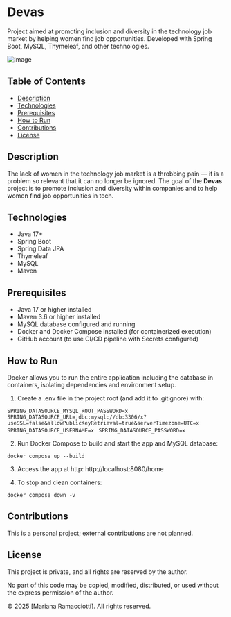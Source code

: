 # Devas

Project aimed at promoting inclusion and diversity in the technology job market by helping women find job opportunities. Developed with Spring Boot, MySQL, Thymeleaf, and other technologies.

![image](https://github.com/user-attachments/assets/3a85abc5-f740-4901-9437-8674f7abfc18)

## Table of Contents

- [Description](#description)  
- [Technologies](#technologies)  
- [Prerequisites](#prerequisites)  
- [How to Run](#how-to-run)  
- [Contributions](#contributions)  
- [License](#license)  

## Description

The lack of women in the technology job market is a throbbing pain — it is a problem so relevant that it can no longer be ignored. The goal of the **Devas** project is to promote inclusion and diversity within companies and to help women find job opportunities in tech.

## Technologies

- Java 17+  
- Spring Boot  
- Spring Data JPA  
- Thymeleaf  
- MySQL  
- Maven  

## Prerequisites

- Java 17 or higher installed  
- Maven 3.6 or higher installed  
- MySQL database configured and running  
- Docker and Docker Compose installed (for containerized execution)
- GitHub account (to use CI/CD pipeline with Secrets configured)

## How to Run

Docker allows you to run the entire application including the database in containers, isolating dependencies and environment setup.

1) Create a .env file in the project root (and add it to .gitignore) with:

```SPRING_DATASOURCE_MYSQL_ROOT_PASSWORD=x```
```SPRING_DATASOURCE_URL=jdbc:mysql://db:3306/x?useSSL=false&allowPublicKeyRetrieval=true&serverTimezone=UTC=x```
```SPRING_DATASOURCE_USERNAME=x ```
```SPRING_DATASOURCE_PASSWORD=x ```

2) Run Docker Compose to build and start the app and MySQL database:

```docker compose up --build```

3) Access the app at http: http://localhost:8080/home

4) To stop and clean containers: 

```docker compose down -v```

## Contributions

This is a personal project; external contributions are not planned.

## License

This project is private, and all rights are reserved by the author.

No part of this code may be copied, modified, distributed, or used without the express permission of the author.

© 2025 [Mariana Ramacciotti]. All rights reserved.
